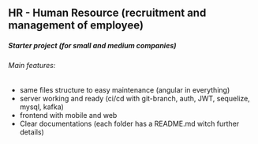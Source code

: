 ## HR - Human Resource (recruitment and management of employee)

##### Starter project (for small and medium companies)

###### Main features:

- same files structure to easy maintenance (angular in everything)
- server working and ready (ci/cd with git-branch, auth, JWT, sequelize, mysql, kafka)
- frontend with mobile and web
- Clear documentations (each folder has a README.md witch further details)
